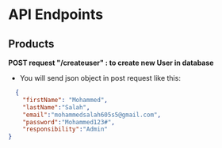 # API Endpoints

## Products

**POST request "/createuser" : to create new User in database**

* You will send json object in post request like this:

```json
  {
    "firstName": "Mohammed",
    "lastName":"Salah",
    "email":"mohammedsalah605s5@gmail.com",
    "password":"Mohammed123#",
    "responsibility":"Admin"
}
```
